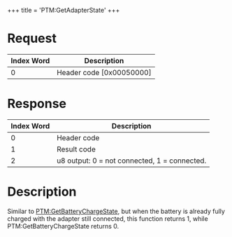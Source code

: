 +++
title = 'PTM:GetAdapterState'
+++

# Request

| Index Word | Description                |
|------------|----------------------------|
| 0          | Header code \[0x00050000\] |

# Response

| Index Word | Description                                  |
|------------|----------------------------------------------|
| 0          | Header code                                  |
| 1          | Result code                                  |
| 2          | u8 output: 0 = not connected, 1 = connected. |

# Description

Similar to
[PTM:GetBatteryChargeState](PTM:GetBatteryChargeState "wikilink"), but
when the battery is already fully charged with the adapter still
connected, this function returns 1, while PTM:GetBatteryChargeState
returns 0.